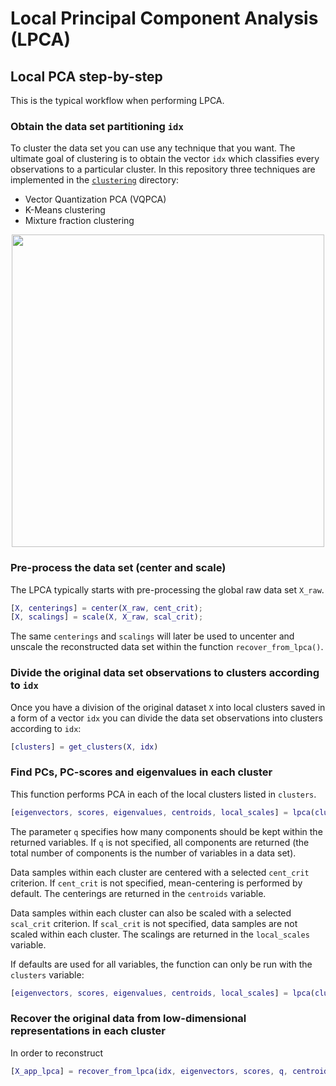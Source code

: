 # Local Principal Component Analysis (LPCA)

## Local PCA step-by-step

This is the typical workflow when performing LPCA.

### Obtain the data set partitioning `idx`

To cluster the data set you can use any technique that you want. The ultimate goal of clustering is to obtain the vector `idx` which classifies every observations to a particular cluster. In this repository three techniques are implemented in the [`clustering`](https://github.com/burn-research/reduced-order-modelling/tree/master/clustering) directory:

- Vector Quantization PCA (VQPCA)
- K-Means clustering
- Mixture fraction clustering

<p align="center">
  <img src="https://github.com/burn-research/reduced-order-modelling/raw/master/documentation/idx-X.png" width="500">
</p>

### Pre-process the data set (center and scale)

The LPCA typically starts with pre-processing the global raw data set `X_raw`.

```matlab
[X, centerings] = center(X_raw, cent_crit);
[X, scalings] = scale(X, X_raw, scal_crit);
```

The same `centerings` and `scalings` will later be used to uncenter and unscale the reconstructed data set within the function `recover_from_lpca()`.

### Divide the original data set observations to clusters according to `idx`

Once you have a division of the original dataset `X` into local clusters saved in a form of a vector `idx` you can divide the data set observations into clusters according to `idx`:

```matlab
[clusters] = get_clusters(X, idx)
```

### Find PCs, PC-scores and eigenvalues in each cluster

This function performs PCA in each of the local clusters listed in `clusters`.

```matlab
[eigenvectors, scores, eigenvalues, centroids, local_scales] = lpca(clusters, q, cent_crit, scal_crit)
```

The parameter `q` specifies how many components should be kept within the returned variables. If `q` is not specified, all components are returned (the total number of components is the number of variables in a data set).

Data samples within each cluster are centered with a selected `cent_crit` criterion. If `cent_crit` is not specified, mean-centering is performed by default. The centerings are returned in the `centroids` variable.

Data samples within each cluster can also be scaled with a selected `scal_crit` criterion. If `scal_crit` is not specified, data samples are not scaled within each cluster. The scalings are returned in the `local_scales` variable.

If defaults are used for all variables, the function can only be run with the `clusters` variable:

```matlab
[eigenvectors, scores, eigenvalues, centroids, local_scales] = lpca(clusters)
```

### Recover the original data from low-dimensional representations in each cluster

In order to reconstruct

```matlab
[X_app_lpca] = recover_from_lpca(idx, eigenvectors, scores, q, centroids, local_scalings, centerings, scalings)
```
